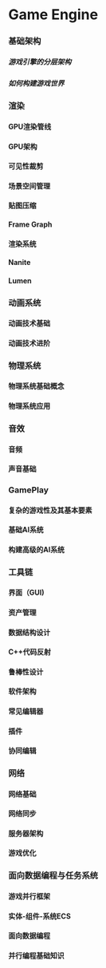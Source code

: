# Game Engine

### 基础架构

#####  游戏引擎的分层架构
#####  如何构建游戏世界

### 渲染

#### GPU渲染管线
#### GPU架构
#### 可见性裁剪
#### 场景空间管理
#### 贴图压缩
#### Frame Graph
#### 渲染系统
#### Nanite
#### Lumen





### 动画系统

#### 动画技术基础
#### 动画技术进阶

### 物理系统

#### 物理系统基础概念
#### 物理系统应用

### 音效

#### 音频
#### 声音基础

### GamePlay

#### 复杂的游戏性及其基本要素
#### 基础AI系统
#### 构建高级的AI系统

### 工具链

#### 界面（GUI)
#### 资产管理
#### 数据结构设计
#### C++代码反射
#### 鲁棒性设计
#### 软件架构
#### 常见编辑器
#### 插件
#### 协同编辑



### 网络

#### 网络基础
#### 网络同步
#### 服务器架构
#### 游戏优化

### 面向数据编程与任务系统

#### 游戏并行框架
#### 实体-组件-系统ECS
#### 面向数据编程
#### 并行编程基础知识
